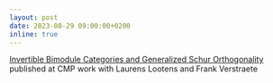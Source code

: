 ```yaml
---
layout: post
date: 2023-08-29 09:00:00+0200
inline: true
---
```

[Invertible Bimodule Categories and Generalized Schur Orthogonality](https://link.springer.com/article/10.1007/s00220-023-04781-y) published at CMP
work with Laurens Lootens and Frank Verstraete